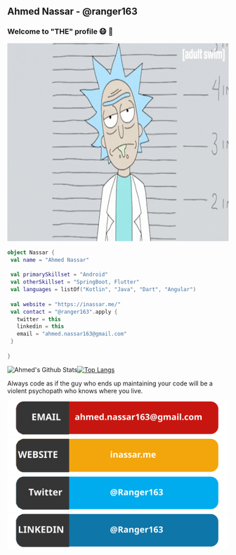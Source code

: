 ## Ahmed Nassar - @ranger163
### Welcome to "THE" profile :mask: 👋

<p align="center">
  <img width="800" height="450" src="badges/rick.gif">
</p>


```kotlin
object Nassar {
 val name = "Ahmed Nassar"
 
 val primarySkillset = "Android"
 val otherSkillset = "SpringBoot, Flutter"
 val languages = listOf("Kotlin", "Java", "Dart", "Angular")

 val website = "https://inassar.me/"
 val contact = "@ranger163".apply {
   twitter = this
   linkedin = this
   email = "ahmed.nassar163@gmail.com"
 }

}
```

<img align="left" alt="Ahmed's Github Stats" src="https://github-readme-stats.vercel.app/api?username=ranger163&show_icons=true&hide_border=false&count_private=true" />

[![Top Langs](https://github-readme-stats.vercel.app/api/top-langs/?username=ranger163)](https://github.com/ranger163)

Always code as if the guy who ends up maintaining your code will be a violent psychopath who knows where you live.

[![Email ranger163](badges/email.svg)](mailto:ahmed.nassar163@gmail.com)
[![Website ranger163](badges/website.svg)](https://inassar.me/)
[![Twitter ranger163](badges/twitter.svg)](https://twitter.com/ranger163)
[![LinkedIn ranger163](badges/linkedin.svg)](https://www.linkedin.com/in/ranger163/)
